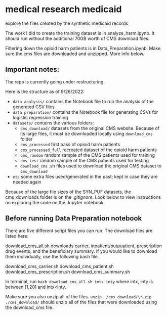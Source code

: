 # medical research medicaid
 explore the files created by the synthetic medicaid records

The work I did to create the training dataset is in analyze_harm.ipynb. It should run without the additional 70GB worth of CMS download files.

Filtering down the opioid harm patients is in Data_Preparation.ipynb. Make sure the cms files are downloaded and unzipped. More info below.



## Important notes:
The repo is currently going under restructuring. 

Here is the structure as of 9/26/2022:

- `data analysis/` contains the Notebook file to run the analysis of the generated CSV files
- `data preparation/` contains the Notebook file for generating CSVs for logistic regression training
- `datasets/` contains the various folders:
    - `cms_download/` datasets from the original CMS website. Because of its large files, it must be downloaded locally using `download_cms` folder
    - `cms_processed` first pass of opioid harm patients
    - `cms_processed_full` recreated dataset of the opioid harm patients
    - `cms_random` random sample of the CMS patients used for training
    - `cms_test` random sample of the CMS patients used for testing
    - `download_cms` .sh files used to download the original CMS dataset to `cms_download`
- `etc` some extra files used/generated in the past; kept in case they are needed again

Because of the large file sizes of the SYN_PUF datasets, the cms_downloads folder is on the *.gitignore*. Look below to view instructions on exploring the code on the Jupyter notebook.

## Before running Data Preparation notebook
There are five different script files you can run. The download files are listed here: 

download_cms_all.sh downloads carrier, inpatient/outpuatient, prescription drug events, and the beneficiary summary. If you would like to download them individually, use the following bash file. 

download_cms_carrier.sh
download_cms_patient.sh
download_cms_prescription.sh
download_cms_summary.sh

In terminal, run 
    ```bash download_cms_all.sh intx inty```
where intx, inty is between [1,20] and intx<inty.

Make sure you also unzip all of the files.
    ```unzip ./cms_download/\*.zip ./cms_download/```
should unzip all of the files that were downloaded using the download_cms file. 

